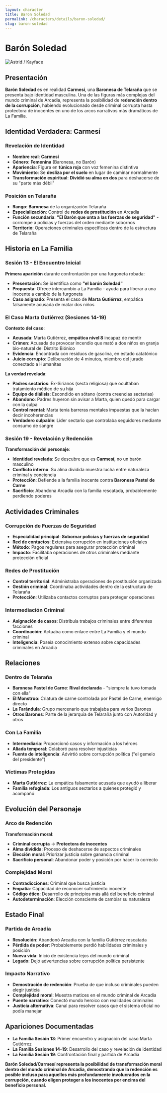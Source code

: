 ```yaml
---
layout: character
title: Baron Soledad
permalink: /characters/details/baron-soledad/
slug: baron-soledad
---
```


# Barón Soledad

<div class="character-photo">
  <img src="{{ site.baseurl }}/assets/img/characters/baron-soledad.png" alt="Astrid / Kayface" />
</div>


## Presentación
**Barón Soledad** es en realidad **Carmesí**, una **Baronesa de Telaraña** que se presenta bajo identidad masculina. Una de las figuras más complejas del mundo criminal de Arcadia, representa la posibilidad de **redención dentro de la corrupción**, habiendo evolucionado desde criminal corrupta hasta protectora de inocentes en uno de los arcos narrativos más dramáticos de La Familia.

## Identidad Verdadera: Carmesí

### **Revelación de Identidad**
- **Nombre real**: **Carmesí**
- **Género**: **Femenina** (Baronesa, no Barón)
- **Apariencia**: Figura en **túnica roja** con voz femenina distintiva
- **Movimiento**: Se **desliza por el suelo** en lugar de caminar normalmente
- **Transformación espiritual**: **Dividió su alma en dos** para deshacerse de su "parte más débil"

### **Posición en Telaraña**
- **Rango**: **Baronesa** de la organización Telaraña
- **Especialización**: Control de **redes de prostitución** en Arcadia
- **Función secundaria**: **"El Barón que unta a las fuerzas de seguridad"** - corrompe a policías y fuerzas del orden mediante sobornos
- **Territorio**: Operaciones criminales específicas dentro de la estructura de Telaraña

## Historia en La Familia

### **Sesión 13 - El Encuentro Inicial**
**Primera aparición** durante confrontación por una furgoneta robada:
- **Presentación**: Se identifica como **"el barón Soledad"**
- **Propuesta**: Ofrece intercambio a La Familia - ayuda para liberar a una inocente a cambio de la furgoneta
- **Caso asignado**: Presenta el caso de **Marta Gutiérrez**, empática falsamente acusada de matar dos niños

### **El Caso Marta Gutiérrez (Sesiones 14-19)**
**Contexto del caso**:
- **Acusada**: Marta Gutiérrez, **empática nivel 8** incapaz de mentir
- **Crimen**: Acusada de provocar incendio que mató a dos niños en granja bio-natural del Distrito Biónico
- **Evidencia**: Encontrada con residuos de gasolina, en estado catatónico
- **Juicio corrupto**: Deliberación de 4 minutos, miembro del jurado conectado a Humanitas

**La verdad revelada**:
- **Padres sectarios**: Ex-Sirianos (secta religiosa) que ocultaban tratamiento médico de su hija
- **Equipo de diálisis**: Escondido en sótano (contra creencias sectarias)
- **Abandono**: Padres huyeron sin avisar a Marta, quien quedó para cargar con la culpa
- **Control mental**: Marta tenía barreras mentales impuestas que la hacían decir incoherencias
- **Verdadero culpable**: Líder sectario que controlaba seguidores mediante consumo de sangre

### **Sesión 19 - Revelación y Redención**
**Transformación del personaje**:
- **Identidad revelada**: Se descubre que es **Carmesí**, no un barón masculino
- **Conflicto interno**: Su alma dividida muestra lucha entre naturaleza criminal y conciencia
- **Protección**: Defiende a la familia inocente contra **Baronesa Pastel de Carne**
- **Sacrificio**: Abandona Arcadia con la familia rescatada, probablemente perdiendo poderes

## Actividades Criminales

### **Corrupción de Fuerzas de Seguridad**
- **Especialidad principal**: **Sobornar policías y fuerzas de seguridad**
- **Red de contactos**: Extensiva corrupción en instituciones oficiales
- **Método**: Pagos regulares para asegurar protección criminal
- **Impacto**: Facilitaba operaciones de otros criminales mediante protección oficial

### **Redes de Prostitución**
- **Control territorial**: Administraba operaciones de prostitución organizada
- **Gestión criminal**: Coordinaba actividades dentro de la estructura de Telaraña
- **Protección**: Utilizaba contactos corruptos para proteger operaciones

### **Intermediación Criminal**
- **Asignación de casos**: Distribuía trabajos criminales entre diferentes facciones
- **Coordinación**: Actuaba como enlace entre La Familia y el mundo criminal
- **Inteligencia**: Poseía conocimiento extenso sobre capacidades criminales en Arcadia

## Relaciones

### **Dentro de Telaraña**
- **Baronesa Pastel de Carne**: **Rival declarada** - "siempre la tuvo tomada con ella"
- **El Monstruo**: Criatura de carne controlada por Pastel de Carne, enemigo directo
- **La Farándula**: Grupo mercenario que trabajaba para varios Barones
- **Otros Barones**: Parte de la jerarquía de Telaraña junto con Autoridad y otros

### **Con La Familia**
- **Intermediaria**: Proporcionó casos y información a los héroes
- **Aliada temporal**: Colaboró para resolver injusticias
- **Fuente de inteligencia**: Advirtió sobre corrupción política ("el gemelo del presidente")

### **Víctimas Protegidas**
- **Marta Gutiérrez**: La empática falsamente acusada que ayudó a liberar
- **Familia refugiada**: Los antiguos sectarios a quienes protegió y acompañó

## Evolución del Personaje

### **Arco de Redención**
**Transformación moral**:
- **Criminal corrupta** → **Protectora de inocentes**
- **Alma dividida**: Proceso de deshacerse de aspectos criminales
- **Elección moral**: Priorizar justicia sobre ganancia criminal
- **Sacrificio personal**: Abandonar poder y posición por hacer lo correcto

### **Complejidad Moral**
- **Contradicciones**: Criminal que busca justicia
- **Empatía**: Capacidad de reconocer sufrimiento inocente
- **Código ético**: Desarrollo de principios más allá del beneficio criminal
- **Autodeterminación**: Elección consciente de cambiar su naturaleza

## Estado Final

### **Partida de Arcadia**
- **Resolución**: Abandonó Arcadia con la familia Gutiérrez rescatada
- **Pérdida de poder**: Probablemente perdió habilidades criminales y posición
- **Nueva vida**: Inicio de existencia lejos del mundo criminal
- **Legado**: Dejó advertencias sobre corrupción política persistente

### **Impacto Narrativo**
- **Demostración de redención**: Prueba de que incluso criminales pueden elegir justicia
- **Complejidad moral**: Muestra matices en el mundo criminal de Arcadia
- **Puente narrativo**: Conectó mundo heroico con realidades criminales
- **Justicia alternativa**: Canal para resolver casos que el sistema oficial no podía manejar

## Apariciones Documentadas
- **La Familia Sesión 13**: Primer encuentro y asignación del caso Marta Gutiérrez
- **La Familia Sesiones 14-19**: Desarrollo del caso y revelación de identidad
- **La Familia Sesión 19**: Confrontación final y partida de Arcadia

**Barón Soledad/Carmesí representa la posibilidad de transformación moral dentro del mundo criminal de Arcadia, demostrando que la redención es posible incluso para aquellos más profundamente involucrados en la corrupción, cuando eligen proteger a los inocentes por encima del beneficio personal.**